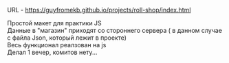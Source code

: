 URL - https://guyfromekb.github.io/projects/roll-shop/index.html

Простой макет для практики JS  
Данные в "магазин" приходят со стороннего сервера ( в данном случае с файла Json, который лежит в проекте)   
Весь функционал реалзован на js  
Делал 1 вечер, комитов нету...  



